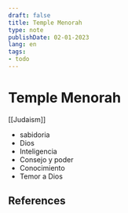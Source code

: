 ```yaml
---
draft: false
title: Temple Menorah
type: note
publishDate: 02-01-2023
lang: en
tags:
- todo
---
```


# Temple Menorah


[[Judaism]]

- sabidoria
- Dios
- Inteligencia 
- Consejo y poder 
- Conocimiento 
- Temor a Dios 

## References

